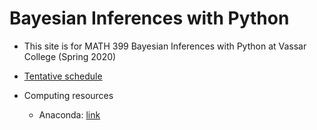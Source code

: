 # Bayesian Inferences with Python

- This site is for MATH 399 Bayesian Inferences with Python at Vassar College (Spring 2020) 

- [Tentative schedule](https://docs.google.com/spreadsheets/d/1KPMQmDCtn8uPdhT4hJSDXWlrPR21tpbtsu2vqDs6wUE/edit#gid=0)

- Computing resources

    - Anaconda: [link](https://www.anaconda.com/distribution/)
